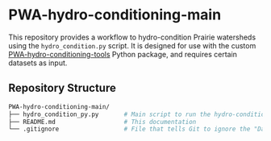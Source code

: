 # PWA-hydro-conditioning-main

This repository provides a workflow to hydro-condition Prairie watersheds using the ```hydro_condition.py``` script. It is designed for use with the custom [PWA-hydro-conditioning-tools](https://github.com/IISD-ELA/PWA-hydro-conditioning-tools) Python package, and requires certain datasets as input.

## Repository Structure
```bash
PWA-hydro-conditioning-main/                  
├── hydro_condition_py.py       # Main script to run the hydro-conditioning pipeline
├── README.md                   # This documentation
└── .gitignore                  # File that tells Git to ignore the "Data" folder created by the user

```
